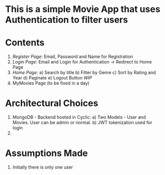 # This is a simple Movie App that uses Authentication to filter users

# Contents
1. *Register Page*: Email, Password and Name for Registration
2. *Login Page*: Email and Login for Authentication -> Redirect to Home Page
3. *Home Page*:
 a) Search by title
 b) Filter by Genre
 c) Sort by Rating and Year
 d) Paginate
 e) Logout Button
*WIP*
4. MyMovies Page (to be fixed in a day) 

# Architectural Choices
1. MongoDB - Backend hosted in Cyclic: 
    a) Two Models - User and Movies. User can be admin or normal.
    b) JWT tokenization used for login
2. 

# Assumptions Made
1. Initially there is only one user





